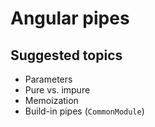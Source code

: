 # Angular pipes

## Suggested topics
- Parameters
- Pure vs. impure
- Memoization
- Build-in pipes (`CommonModule`)
